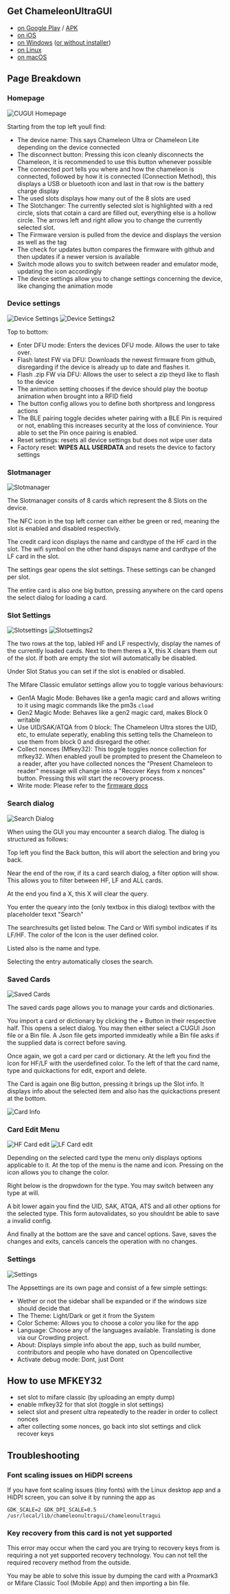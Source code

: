 ## Get ChameleonUltraGUI

- [on Google Play](https://play.google.com/store/apps/details?id=io.chameleon.ultra) / [APK](https://nightly.link/GameTec-live/ChameleonUltraGUI/workflows/buildapp/main/apk.zip)
- [on iOS](https://apps.apple.com/dk/app/chameleon-ultra-gui/id6462919364)
- [on Windows](https://nightly.link/GameTec-live/ChameleonUltraGUI/workflows/buildapp/main/windows-installer.zip) ([or without installer](https://nightly.link/GameTec-live/ChameleonUltraGUI/workflows/buildapp/main/windows.zip))
- [on Linux](https://nightly.link/GameTec-live/ChameleonUltraGUI/workflows/buildapp/main/linux.zip)
- [on macOS](https://apps.apple.com/app/chameleon-ultra-gui/id6462919364)

## Page Breakdown

### Homepage
![CUGUI Homepage](./images/CUGUI-homepage.png)

Starting from the top left youll find:

- The device name: This says Chameleon Ultra or Chameleon Lite depending on the device connected
- The disconnect button: Pressing this icon cleanly disconnects the Chameleon, it is recommended to use this button whenever possible
- The connected port tells you where and how the chameleon is connected, followed by how it is connected (Connection Method), this displays a USB or bluetooth icon and last in that row is the battery charge display
- The used slots displays how many out of the 8 slots are used
- The Slotchanger: The currently selected slot is highlighted with a red circle, slots that cotain a card are filled out, everything else is a hollow circle. The arrows left and right allow you to change the currently selected slot.
- The Firmware version is pulled from the device and displays the version as well as the tag
- The check for updates button compares the firmware with github and then updates if a newer version is available
- Switch mode allows you to switch between reader and emulator mode, updating the icon accordingly
- The device settings allow you to change settings concerning the device, like changing the animation mode

### Device settings
![Device Settings](./images/CUGUI-devicesettings1.png)
![Device Settings2](./images/CUGUI-devicesettings2.png)

Top to bottom:
- Enter DFU mode: Enters the devices DFU mode. Allows the user to take over.
- Flash latest FW via DFU: Downloads the newest firmware from github, disregarding if the device is already up to date and flashes it.
- Flash .zip FW via DFU: Allows the user to select a zip theyd like to flash to the device
- The animation setting chooses if the device should play the bootup animation when brought into a RFID field
- The button config allows you to define both shortpress and longpress actions
- The BLE pairing toggle decides wheter pairing with a BLE Pin is required or not, enabling this increases security at the loss of convinience. Your able to set the Pin once pairing is enabled.
- Reset settings: resets all device settings but does not wipe user data
- Factory reset: **WIPES ALL USERDATA** and resets the device to factory settings

### Slotmanager
![Slotmanager](./images/CUGUI-Slotmanager.png)

The Slotmanager consits of 8 cards which represent the 8 Slots on the device.

The NFC icon in the top left corner can either be green or red, meaning the slot is enabled and disabled respectivly.

The credit card icon displays the name and cardtype of the HF card in the slot.
The wifi symbol on the other hand dispays name and cardtype of the LF card in the slot.

The settings gear opens the slot settings. These settings can be changed per slot.

The entire card is also one big button, pressing anywhere on the card opens the select dialog for loading a card.

### Slot Settings
![Slotsettings](./images/CUGUI-slotsettings1.png)
![Slotsettings2](./images/CUGUI-slotsettings2.png)

The two rows at the top, labled HF and LF respectivly, display the names of the currently loaded cards. Next to them theres a X, this X clears them out of the slot. If both are empty the slot will automatically be disabled.

Under Slot Status you can set if the slot is enabled or disabled.

The Mifare Classic emulator settings allow you to toggle various behaviours:
- Gen1A Magic Mode: Behaves like a gen1a magic card and allows writing to it using magic commands like the pm3s `cload`
- Gen2 Magic Mode: Behaves like a gen2 magic card, makes Block 0 writable
- Use UID/SAK/ATQA from 0 block: The Chameleon Ultra stores the UID, etc, to emulate seperatly, enabling this setting tells the Chameleon to use them from block 0 and disregard the other.
- Collect nonces (Mfkey32): This toggle toggles nonce collection for mfkey32. When enabled youll be prompted to present the Chameleon to a reader, after you have collected nonces the "Present Chameleon to reader" message will change into a "Recover Keys from x nonces" button. Pressing this will start the recovery process.
- Write mode: Please refer to the [firmware docs](./firmware.md)

### Search dialog
![Search Dialog](./images/CUGUI-searchdialog.png)

When using the GUI you may encounter a search dialog. The dialog is structured as follows:

Top left you find the Back button, this will abort the selection and bring you back.

Near the end of the row, if its a card search dialog, a filter option will show. This allows you to filter between HF, LF and ALL cards.

At the end you find a X, this X will clear the query.

You enter the queary into the (only textbox in this dialog) textbox with the placeholder texxt "Search"

The searchresults get listed below. The Card or Wifi symbol indicates if its LF/HF. The color of the Icon is the user defined color.

Listed also is the name and type.

Selecting the entry automatically closes the search.

### Saved Cards
![Saved Cards](./images/CUGUI-savedcards.png)

The saved cards page allows you to manage your cards and dictionaries.

You import a card or dictionary by clicking the + Button in their respective half. This opens a select dialog. You may then either select a CUGUI Json file or a Bin file. A Json file gets imported immideatly while a Bin file asks if the supplied data is correct before saving.

Once again, we got a card per card or dictionary. At the left you find the Icon for HF/LF with the userdefined color. To the left of that the card name, type and quickactions for edit, export and delete.

The Card is again one Big button, pressing it brings up the Slot info. It displays info about the selected item and also has the quickactions present at the bottom.

![Card Info](./images/CUGUI-savedcardinfo.png)

### Card Edit Menu
![HF Card edit](./images/CUGUI-Editcard-HF.png)
![LF Card edit](./images/CUGUI-Editcard-LF.png)

Depending on the selected card type the menu only displays options applicable to it.
At the top of the menu is the name and icon. Pressing on the icon allows you to change the color.

Right below is the dropwdown for the type. You may switch between any type at will.

A bit lower again you find the UID, SAK, ATQA, ATS and all other options for the selected type. This form autovalidates, so you shouldnt be able to save a invalid config.

And finally at the bottom are the save and cancel options. Save, saves the changes and exits, cancels cancels the operation with no changes.

### Settings
![Settings](./images/CUGUI-settings.png)

The Appsettings are its own page and consist of a few simple settings:
- Wether or not the sidebar shall be expanded or if the windows size should decide that
- The Theme: Light/Dark or get it from the System
- Color Scheme: Allows you to choose a color you like for the app
- Language: Choose any of the languages available. Translating is done via our Crowding project.
- About: Displays simple info about the app, such as build number, contributors and people who have donated on Opencollective
- Activate debug mode: Dont, just Dont

## How to use MFKEY32

- set slot to mifare classic (by uploading an empty dump)
- enable mfkey32 for that slot (toggle in slot settings)
- select slot and present ultra repeatedly to the reader in order to collect nonces
- after collecting some nonces, go back into slot settings and click recover keys

## Troubleshooting

### Font scaling issues on HiDPI screens

If you have font scaling issues (tiny fonts) with the Linux desktop app and a HiDPI screen, you can solve it by running the app as
```
GDK_SCALE=2 GDK_DPI_SCALE=0.5 /usr/local/lib/chameleonultragui/chameleonultragui
```

### Key recovery from this card is not yet supported
This error may occur when the card you are trying to recovery keys from is requiring a not yet supported recovery technology. You can not tell the required recovery method from the outside.

You may be able to solve this issue by dumping the card with a Proxmark3 or Mifare Classic Tool (Mobile App) and then importing a bin file.